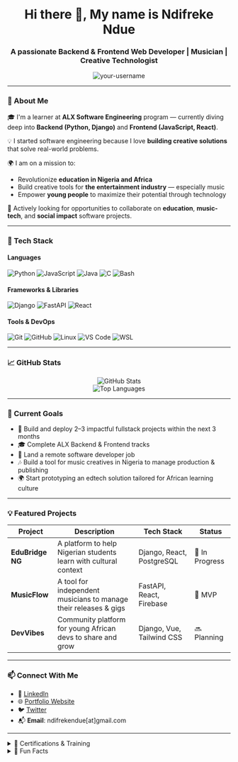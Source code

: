 <!-- Banner -->
<h1 align="center">Hi there 👋, My name is Ndifreke Ndue</h1>
<h3 align="center">A passionate Backend & Frontend Web Developer | Musician | Creative Technologist</h3>

<p align="center">
  <img src="https://komarev.com/ghpvc/?username=freke09&label=Profile%20views&color=0e75b6&style=flat" alt="your-username" />
</p>

---

### 🚀 About Me

🎓 I'm a learner at **ALX Software Engineering** program — currently diving deep into **Backend (Python, Django)** and **Frontend (JavaScript, React)**.

💡 I started software engineering because I love **building creative solutions** that solve real-world problems.

🌍 I am on a mission to:
- Revolutionize **education in Nigeria and Africa**
- Build creative tools for **the entertainment industry** — especially music
- Empower **young people** to maximize their potential through technology

💼 Actively looking for opportunities to collaborate on **education**, **music-tech**, and **social impact** software projects.

---

### 🔨 Tech Stack

#### Languages
![Python](https://img.shields.io/badge/-Python-3776AB?style=flat-square&logo=python&logoColor=white)
![JavaScript](https://img.shields.io/badge/-JavaScript-F7DF1E?style=flat-square&logo=javascript&logoColor=black)
![Java](https://img.shields.io/badge/-Java-007396?style=flat-square&logo=java&logoColor=white)
![C](https://img.shields.io/badge/-C-00599C?style=flat-square&logo=c&logoColor=white)
![Bash](https://img.shields.io/badge/-Bash-4EAA25?style=flat-square&logo=gnu-bash&logoColor=white)

#### Frameworks & Libraries
![Django](https://img.shields.io/badge/-Django-092E20?style=flat-square&logo=django&logoColor=white)
![FastAPI](https://img.shields.io/badge/-FastAPI-009688?style=flat-square&logo=fastapi&logoColor=white)
![React](https://img.shields.io/badge/-React-61DAFB?style=flat-square&logo=react&logoColor=black)

#### Tools & DevOps
![Git](https://img.shields.io/badge/-Git-F05032?style=flat-square&logo=git&logoColor=white)
![GitHub](https://img.shields.io/badge/-GitHub-181717?style=flat-square&logo=github&logoColor=white)
![Linux](https://img.shields.io/badge/-Linux-FCC624?style=flat-square&logo=linux&logoColor=black)
![VS Code](https://img.shields.io/badge/-VS%20Code-007ACC?style=flat-square&logo=visual-studio-code&logoColor=white)
![WSL](https://img.shields.io/badge/-WSL-4EAA25?style=flat-square&logo=windows&logoColor=white)

---

### 📈 GitHub Stats

<p align="center">
  <img src="https://github-readme-stats.vercel.app/api?username=freke09&show_icons=true&theme=radical" alt="GitHub Stats" />
  <br/>
  <img src="https://github-readme-stats.vercel.app/api/top-langs/?username=freke09&layout=compact&theme=radical" alt="Top Languages" />
</p>

---

### 🎯 Current Goals
- 🚀 Build and deploy 2–3 impactful fullstack projects within the next 3 months
- 🎓 Complete ALX Backend & Frontend tracks
- 💼 Land a remote software developer job
- 🎶 Build a tool for music creatives in Nigeria to manage production & publishing
- 🌍 Start prototyping an edtech solution tailored for African learning culture

---

### 💡 Featured Projects

| Project | Description | Tech Stack | Status |
|--------|-------------|------------|--------|
| **EduBridge NG** | A platform to help Nigerian students learn with cultural context | Django, React, PostgreSQL | 🚧 In Progress |
| **MusicFlow** | A tool for independent musicians to manage their releases & gigs | FastAPI, React, Firebase | 🧪 MVP |
| **DevVibes** | Community platform for young African devs to share and grow | Django, Vue, Tailwind CSS | 🔜 Planning |

---

### 📫 Connect With Me

- 💼 [LinkedIn](https://www.linkedin.com/in/ndifreke-ndue/)
- 🌐 [Portfolio Website](https://your-portfolio-link.com)
- 🐦 [Twitter](https://twitter.com/your-handle)
- 📬 **Email**: ndifrekendue[at]gmail.com

---

<details>
<summary>📜 Certifications & Training</summary>

- 🏅 ALX Software Engineering Program (Backend & Frontend)
- 📚 Tim Buchalka’s Java Masterclass (Udemy)
- 🧠 Self-taught: Bash, Git, Linux, API design, REST principles

</details>

<details>
<summary>🧠 Fun Facts</summary>

- 🎹 I’ve been a music director and pianist for over 8 years
- 🧑‍🏫 I enjoy mentoring and helping others grow
- 🧩 I love solving puzzles and logic challenges

</details>
